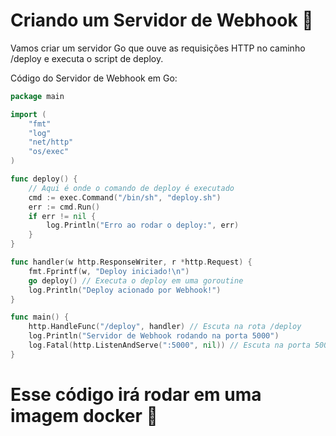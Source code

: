 # Criando um Servidor de Webhook 🚀
Vamos criar um servidor Go que ouve as requisições HTTP no caminho /deploy e executa o script de deploy.

Código do Servidor de Webhook em Go:

~~~~GO
package main

import (
    "fmt"
    "log"
    "net/http"
    "os/exec"
)

func deploy() {
    // Aqui é onde o comando de deploy é executado
    cmd := exec.Command("/bin/sh", "deploy.sh")
    err := cmd.Run()
    if err != nil {
        log.Println("Erro ao rodar o deploy:", err)
    }
}

func handler(w http.ResponseWriter, r *http.Request) {
    fmt.Fprintf(w, "Deploy iniciado!\n")
    go deploy() // Executa o deploy em uma goroutine
    log.Println("Deploy acionado por Webhook!")
}

func main() {
    http.HandleFunc("/deploy", handler) // Escuta na rota /deploy
    log.Println("Servidor de Webhook rodando na porta 5000")
    log.Fatal(http.ListenAndServe(":5000", nil)) // Escuta na porta 5000
}

~~~~

# Esse código irá rodar em uma imagem docker 🐋
